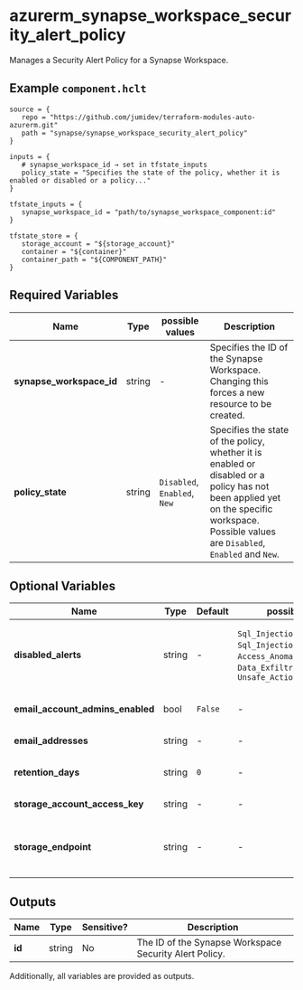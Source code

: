 # azurerm_synapse_workspace_security_alert_policy

Manages a Security Alert Policy for a Synapse Workspace.

## Example `component.hclt`

```hcl
source = {
   repo = "https://github.com/jumidev/terraform-modules-auto-azurerm.git"   
   path = "synapse/synapse_workspace_security_alert_policy"   
}

inputs = {
   # synapse_workspace_id → set in tfstate_inputs
   policy_state = "Specifies the state of the policy, whether it is enabled or disabled or a policy..."   
}

tfstate_inputs = {
   synapse_workspace_id = "path/to/synapse_workspace_component:id"   
}

tfstate_store = {
   storage_account = "${storage_account}"   
   container = "${container}"   
   container_path = "${COMPONENT_PATH}"   
}

```

## Required Variables

| Name | Type |  possible values |  Description |
| ---- | --------- |  ----------- | ----------- |
| **synapse_workspace_id** | string |  -  |  Specifies the ID of the Synapse Workspace. Changing this forces a new resource to be created. | 
| **policy_state** | string |  `Disabled`, `Enabled`, `New`  |  Specifies the state of the policy, whether it is enabled or disabled or a policy has not been applied yet on the specific workspace. Possible values are `Disabled`, `Enabled` and `New`. | 

## Optional Variables

| Name | Type |  Default  |  possible values |  Description |
| ---- | --------- |  ----------- | ----------- | ----------- |
| **disabled_alerts** | string |  -  |  `Sql_Injection`, `Sql_Injection_Vulnerability`, `Access_Anomaly`, `Data_Exfiltration`, `Unsafe_Action`  |  Specifies an array of alerts that are disabled. Allowed values are: `Sql_Injection`, `Sql_Injection_Vulnerability`, `Access_Anomaly`, `Data_Exfiltration`, `Unsafe_Action`. | 
| **email_account_admins_enabled** | bool |  `False`  |  -  |  Boolean flag which specifies if the alert is sent to the account administrators or not. Defaults to `false`. | 
| **email_addresses** | string |  -  |  -  |  Specifies an array of email addresses to which the alert is sent. | 
| **retention_days** | string |  `0`  |  -  |  Specifies the number of days to keep in the Threat Detection audit logs. Defaults to `0`. | 
| **storage_account_access_key** | string |  -  |  -  |  Specifies the identifier key of the Threat Detection audit storage account. | 
| **storage_endpoint** | string |  -  |  -  |  Specifies the blob storage endpoint (e.g. <https://example.blob.core.windows.net>). This blob storage will hold all Threat Detection audit logs. | 



## Outputs

| Name | Type | Sensitive? | Description |
| ---- | ---- | --------- | --------- |
| **id** | string | No  | The ID of the Synapse Workspace Security Alert Policy. | 

Additionally, all variables are provided as outputs.
